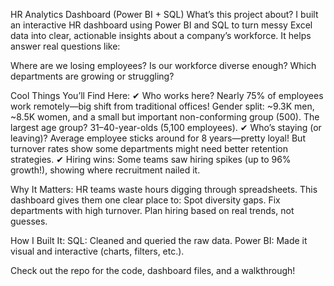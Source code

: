 HR Analytics Dashboard (Power BI + SQL)
What’s this project about?
I built an interactive HR dashboard using Power BI and SQL to turn messy Excel data into clear, actionable insights about a company’s workforce. It helps answer real questions like:

Where are we losing employees?
Is our workforce diverse enough?
Which departments are growing or struggling?

Cool Things You’ll Find Here:
✔ Who works here?
Nearly 75% of employees work remotely—big shift from traditional offices!
Gender split: ~9.3K men, ~8.5K women, and a small but important non-conforming group (500).
The largest age group? 31–40-year-olds (5,100 employees).
✔ Who’s staying (or leaving)?
Average employee sticks around for 8 years—pretty loyal!
But turnover rates show some departments might need better retention strategies.
✔ Hiring wins:
Some teams saw hiring spikes (up to 96% growth!), showing where recruitment nailed it.

Why It Matters:
HR teams waste hours digging through spreadsheets. This dashboard gives them one clear place to:
Spot diversity gaps.
Fix departments with high turnover.
Plan hiring based on real trends, not guesses.

How I Built It:
SQL: Cleaned and queried the raw data.
Power BI: Made it visual and interactive (charts, filters, etc.).

Check out the repo for the code, dashboard files, and a walkthrough!
